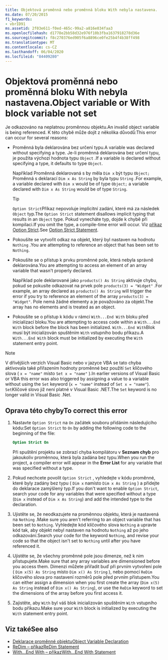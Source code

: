 ```yaml
---
title: Objektová proměnná nebo proměnná bloku With nebyla nastavena.
ms.date: 07/20/2015
f1_keywords:
- vbrID91
ms.assetid: 2f03e611-f0ed-465c-99a2-a816e034faa3
ms.openlocfilehash: d1778e2bb58d32e976f10b3fba1637918278d36e
ms.sourcegitcommit: f8c270376ed905f6a8896ce0fe25b4f4b38ff498
ms.translationtype: MT
ms.contentlocale: cs-CZ
ms.lasthandoff: 06/04/2020
ms.locfileid: "84409280"
---
```

# <a name="object-variable-or-with-block-variable-not-set"></a><span data-ttu-id="8d503-102">Objektová proměnná nebo proměnná bloku With nebyla nastavena.</span><span class="sxs-lookup"><span data-stu-id="8d503-102">Object variable or With block variable not set</span></span>
<span data-ttu-id="8d503-103">Je odkazováno na neplatnou proměnnou objektu.</span><span class="sxs-lookup"><span data-stu-id="8d503-103">An invalid object variable is being referenced.</span></span>   <span data-ttu-id="8d503-104">K této chybě může dojít z několika důvodů:</span><span class="sxs-lookup"><span data-stu-id="8d503-104">This error can occur for several reasons:</span></span>

- <span data-ttu-id="8d503-105">Proměnná byla deklarována bez určení typu.</span><span class="sxs-lookup"><span data-stu-id="8d503-105">A variable was declared without specifying a type.</span></span> <span data-ttu-id="8d503-106">Je-li proměnná deklarována bez určení typu, je použita výchozí hodnota typu `Object` .</span><span class="sxs-lookup"><span data-stu-id="8d503-106">If a variable is declared without specifying a type, it defaults to type `Object`.</span></span>

    <span data-ttu-id="8d503-107">Například Proměnná deklarovaná s by měla `Dim x` být typu `Object;` Proměnná s deklarací `Dim x As String` by byla typu `String` .</span><span class="sxs-lookup"><span data-stu-id="8d503-107">For example, a variable declared with `Dim x` would be of type `Object;` a variable declared with `Dim x As String` would be of type `String`.</span></span>

    > [!TIP]
    > <span data-ttu-id="8d503-108">`Option Strict`Příkaz nepovoluje implicitní zadání, které má za následek `Object` typ.</span><span class="sxs-lookup"><span data-stu-id="8d503-108">The `Option Strict` statement disallows implicit typing that results in an `Object` type.</span></span> <span data-ttu-id="8d503-109">Pokud vynecháte typ, dojde k chybě při kompilaci.</span><span class="sxs-lookup"><span data-stu-id="8d503-109">If you omit the type, a compile-time error will occur.</span></span> <span data-ttu-id="8d503-110">Viz [příkaz Option Strict](../statements/option-strict-statement.md).</span><span class="sxs-lookup"><span data-stu-id="8d503-110">See [Option Strict Statement](../statements/option-strict-statement.md).</span></span>

- <span data-ttu-id="8d503-111">Pokoušíte se vytvořit odkaz na objekt, který byl nastaven na hodnotu `Nothing` .</span><span class="sxs-lookup"><span data-stu-id="8d503-111">You are attempting to reference an object that has been set to `Nothing`.</span></span>

- <span data-ttu-id="8d503-112">Pokoušíte se o přístup k prvku proměnné pole, která nebyla správně deklarována.</span><span class="sxs-lookup"><span data-stu-id="8d503-112">You are attempting to access an element of an array variable that wasn't properly declared.</span></span>

    <span data-ttu-id="8d503-113">Například pole deklarované jako `products() As String` aktivuje chybu, pokud se pokusíte odkazovat na prvek pole `products(3) = "Widget"` .</span><span class="sxs-lookup"><span data-stu-id="8d503-113">For example, an array declared as `products() As String` will trigger the error if you try to reference an element of the array `products(3) = "Widget"`.</span></span> <span data-ttu-id="8d503-114">Pole nemá žádné elementy a je považováno za objekt.</span><span class="sxs-lookup"><span data-stu-id="8d503-114">The array has no elements and is treated as an object.</span></span>

- <span data-ttu-id="8d503-115">Pokoušíte se o přístup k kódu v rámci `With...End With` bloku před inicializací bloku.</span><span class="sxs-lookup"><span data-stu-id="8d503-115">You are attempting to access code within a `With...End With` block before the block has been initialized.</span></span>   <span data-ttu-id="8d503-116">`With...End With`Blok musí být inicializován spuštěním `With` vstupního bodu příkazu.</span><span class="sxs-lookup"><span data-stu-id="8d503-116">A `With...End With` block must be initialized by executing the `With` statement entry point.</span></span>

> [!NOTE]
> <span data-ttu-id="8d503-117">V dřívějších verzích Visual Basic nebo v jazyce VBA se tato chyba aktivovala také přiřazením hodnoty proměnné bez použití `Set` klíčového slova ( `x = "name"` místo `Set x = "name"` ).</span><span class="sxs-lookup"><span data-stu-id="8d503-117">In earlier versions of Visual Basic or VBA this error was also triggered by assigning a value to a variable without using the `Set` keyword (`x = "name"` instead of `Set x = "name"`).</span></span> <span data-ttu-id="8d503-118">`Set`Klíčové slovo již není platné v Visual Basic .NET.</span><span class="sxs-lookup"><span data-stu-id="8d503-118">The `Set` keyword is no longer valid in Visual Basic .Net.</span></span>

## <a name="to-correct-this-error"></a><span data-ttu-id="8d503-119">Oprava této chyby</span><span class="sxs-lookup"><span data-stu-id="8d503-119">To correct this error</span></span>

1. <span data-ttu-id="8d503-120">Nastavte `Option Strict` na `On` začátek souboru přidáním následujícího kódu:</span><span class="sxs-lookup"><span data-stu-id="8d503-120">Set `Option Strict` to `On` by adding the following code to the beginning of the file:</span></span>

    ```vb
    Option Strict On
    ```

    <span data-ttu-id="8d503-121">Při spuštění projektu se zobrazí chyba kompilátoru v **Seznam chyb** pro jakoukoliv proměnnou, která byla zadána bez typu.</span><span class="sxs-lookup"><span data-stu-id="8d503-121">When you run the project, a compiler error will appear in the **Error List** for any variable that was specified without a type.</span></span>

2. <span data-ttu-id="8d503-122">Pokud nechcete povolit `Option Strict` , vyhledejte v kódu proměnné, které byly zadány bez typu ( `Dim x` namísto `Dim x As String` ) a přidejte do deklarace zamýšlený typ.</span><span class="sxs-lookup"><span data-stu-id="8d503-122">If you don't want to enable `Option Strict`, search your code for any variables that were specified without a type (`Dim x` instead of `Dim x As String`) and add the intended type to the declaration.</span></span>

3. <span data-ttu-id="8d503-123">Ujistěte se, že neodkazujete na proměnnou objektu, která je nastavená na `Nothing` .</span><span class="sxs-lookup"><span data-stu-id="8d503-123">Make sure you aren't referring to  an object variable that has been set to `Nothing`.</span></span>  <span data-ttu-id="8d503-124">Vyhledejte kód klíčového slova `Nothing` a upravte kód tak, aby objekt nebyl nastaven na hodnotu `Nothing` až po jeho odkazování.</span><span class="sxs-lookup"><span data-stu-id="8d503-124">Search your code for the keyword `Nothing`, and revise your code so that the object isn't set to `Nothing` until after you have referenced it.</span></span>

4. <span data-ttu-id="8d503-125">Ujistěte se, že všechny proměnné pole jsou dimenze, než k nim přistupujete.</span><span class="sxs-lookup"><span data-stu-id="8d503-125">Make sure that any array  variables are dimensioned before you access them.</span></span> <span data-ttu-id="8d503-126">Dimenzi můžete přiřadit buď při prvním vytvoření pole ( `Dim x(5) As String` místo `Dim x() As String` ), nebo pomocí `ReDim` klíčového slova pro nastavení rozměrů pole před prvním přístupem.</span><span class="sxs-lookup"><span data-stu-id="8d503-126">You can either assign a dimension when you first create the array (`Dim x(5) As String` instead of `Dim x() As String`), or use the `ReDim` keyword to set the dimensions of the array before you first access it.</span></span>

5. <span data-ttu-id="8d503-127">Zajistěte, aby `With` byl váš blok inicializován spuštěním `With` vstupního bodu příkazu.</span><span class="sxs-lookup"><span data-stu-id="8d503-127">Make sure your `With` block is initialized by executing the `With` statement entry point.</span></span>

## <a name="see-also"></a><span data-ttu-id="8d503-128">Viz také</span><span class="sxs-lookup"><span data-stu-id="8d503-128">See also</span></span>

- [<span data-ttu-id="8d503-129">Deklarace proměnné objektu</span><span class="sxs-lookup"><span data-stu-id="8d503-129">Object Variable Declaration</span></span>](../../programming-guide/language-features/variables/object-variable-declaration.md)
- [<span data-ttu-id="8d503-130">ReDim – příkaz</span><span class="sxs-lookup"><span data-stu-id="8d503-130">ReDim Statement</span></span>](../statements/redim-statement.md)
- [<span data-ttu-id="8d503-131">With...End With – příkaz</span><span class="sxs-lookup"><span data-stu-id="8d503-131">With...End With Statement</span></span>](../statements/with-end-with-statement.md)
